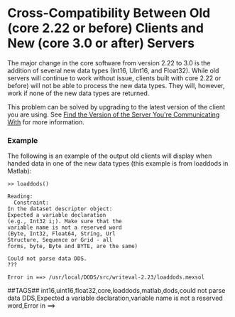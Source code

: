 # Cross-Compatibility Between Old (core 2.22 or before) Clients and New (core 3.0 or after) Servers

The major change in the core software from version 2.22 to 3.0 is the addition
of several new data types (Int16, UInt16, and Float32).
While old servers will continue to work without issue,
clients built with core 2.22 or before) will not be able to process the new data types.
They will, however, work if none of the new data types are returned.

This problem can be solved by upgrading to the latest version of the client you are using. See
[Find the Version of the Server You're Communicating With](/support/faq/find-server-version)
for more information.

### Example

The following is an example of the output old clients will display
when handed data in one of the new data types (this example is from loaddods in Matlab):

    >> loaddods()

    Reading: 
      Constraint: 
    In the dataset descriptor object:
    Expected a variable declaration
    (e.g., Int32 i;). Make sure that the
    variable name is not a reserved word
    (Byte, Int32, Float64, String, Url
    Structure, Sequence or Grid - all
    forms, byte, Byte and BYTE, are the same)

    Could not parse data DDS.
    ??? 

    Error in ==> /usr/local/DODS/src/writeval-2.23/loaddods.mexsol

##TAGS##
int16,uint16,float32,core,loaddods,matlab,dods,could not parse data DDS,Expected a variable declaration,variable name is not a reserved word,Error in ==>